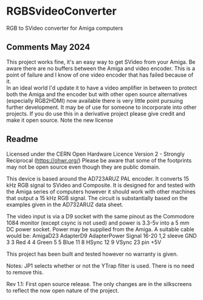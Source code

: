 # RGBSvideoConverter
RGB to SVideo converter for Amiga computers


Comments May 2024
----------------------------------------------------
This project works fine, it's an easy way to get SVideo from your Amiga.
Be aware there are no buffers between the Amiga and video encoder.  This is a point of failure and I know of one video encoder that has failed because of it.  
In an ideal world I'd update it to have a video amplifier in between to protect both the Amiga and the encoder but with other open source alternatives (especially RGB2HDMI) now available there is very little point pursuing further development.  It may be of use for someone to incorporate into other projects.
If you do use this in a derivative project please give credit and make it open source.
Note the new license

Readme
----------------------------------------------------
Licensed under the CERN Open Hardware Licence Version 2 - Strongly Reciprocal (https://ohwr.org/)
Please be aware that some of the footprints may not be open source even though they are public domain.

This device is based around the AD723ARUZ PAL encoder.  It converts 15 kHz RGB signal to SVideo and Composite.  It is designed for and tested with the Amiga series of computers however it should work with other machines that output a 15 kHz RGB signal.  The circuit is substantially based on the examples given in the AD732ARUZ data sheet.

The video input is via a D9 socket with the same pinout as the Commodore 1084 monitor (except csync is not used) and power is 3.3-5v into a 5 mm DC power socket.  Power may be supplied from the Amiga.  A suitable cable would be:
AmigaD23 AdapterD9  AdapterPower   Signal
  16-20    1,2         sleeve       GND
    3       3                       Red
    4       4                       Green
    5       5                       Blue
    11      8                       HSync
    12      9                       VSync
    23                  pin         +5V

This project has been built and tested however no warranty is given.

Notes:
JP1 selects whether or not the YTrap filter is used.  There is no need to remove this.


Rev 1.1:
First open source release.
The only changes are in the silkscreens to reflect the now open nature of the project.
